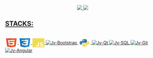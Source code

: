 
<div align="center">
  <a href="https://github.com/JoaoVitor-Dev">
  <img height="180em" src="https://github-readme-stats.vercel.app/api?username=JoaoVitor-Dev&show_icons=true&theme=tokyonight&include_all_commits=true&count_private=true"/>
  <img height="180em" src="https://github-readme-stats.vercel.app/api/top-langs/?username=JoaoVitor-Dev&layout=compact&langs_count=7&theme=tokyonight"/>
</div>

## STACKS:
<div style="display: inline_block"><br>
  <img align="center" alt="Jv-HTML" height="30" width="40" src="https://raw.githubusercontent.com/devicons/devicon/master/icons/html5/html5-original.svg">
  <img align="center" alt="Jv-CSS" height="30" width="40" src="https://raw.githubusercontent.com/devicons/devicon/master/icons/css3/css3-original.svg">
  <img align="center" alt="Jv-Js" height="30" width="40" src="https://raw.githubusercontent.com/devicons/devicon/master/icons/javascript/javascript-plain.svg">
  <img align="center" alt="Jv-Bootstrap" height="30" width="40"src="https://cdn.jsdelivr.net/gh/devicons/devicon/icons/bootstrap/bootstrap-plain.svg"/>
  <img align="center" alt="Jv-Python" height="30" width="40" src="https://raw.githubusercontent.com/devicons/devicon/master/icons/python/python-original.svg">
  <img align="center" alt="Jv-Qt" height="30" width="40"src="https://cdn.jsdelivr.net/gh/devicons/devicon/icons/qt/qt-original.svg" />
  <img align="center" alt="Jv-SQL" height="30" width="40"src="https://img.icons8.com/color/48/000000/microsoft-sql-server.png"/>
  <img align="center" alt="Jv-Git" height="30" width="40"src="https://cdn.jsdelivr.net/gh/devicons/devicon/icons/git/git-plain.svg" />
  <img align="center" alt="Jv-Angular" height="30" width="40"src="https://cdn.jsdelivr.net/gh/devicons/devicon/icons/angularjs/angularjs-plain.svg" />
  </div>
  
  
